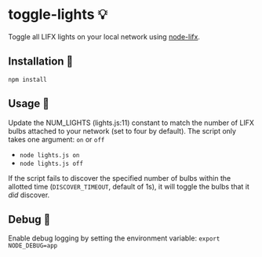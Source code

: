 toggle-lights 💡
========
Toggle all LIFX lights on your local network using [node-lifx](https://www.npmjs.com/package/node-lifx). 

Installation 💾
-------
`npm install`

Usage 🔧
-------
Update the NUM_LIGHTS (lights.js:11) constant to match the number of LIFX bulbs attached to your network (set to four by default).
The script only takes one argument: `on` or `off`
  * `node lights.js on`
  * `node lights.js off`
  
If the script fails to discover the specified number of bulbs within the allotted time (`DISCOVER_TIMEOUT`, default of 1s), it will toggle the bulbs that it *did* discover.

Debug 🐛
-------
Enable debug logging by setting the environment variable: `export NODE_DEBUG=app`
